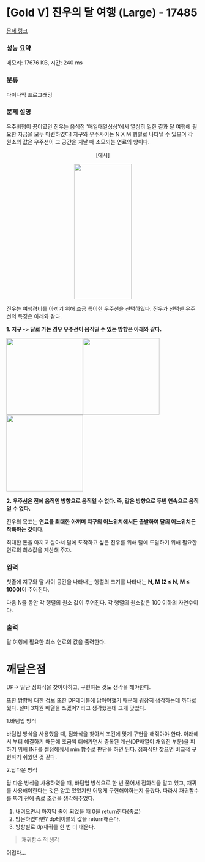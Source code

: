 # [Gold V] 진우의 달 여행 (Large) - 17485 

[문제 링크](https://www.acmicpc.net/problem/17485) 

### 성능 요약

메모리: 17676 KB, 시간: 240 ms

### 분류

다이나믹 프로그래밍

### 문제 설명

<p>우주비행이 꿈이였던 진우는 음식점 '매일매일싱싱'에서 열심히 일한 결과 달 여행에 필요한 자금을 모두 마련하였다! 지구와 우주사이는 N X M 행렬로 나타낼 수 있으며 각 원소의 값은 우주선이 그 공간을 지날 때 소모되는 연료의 양이다.</p>

<p style="text-align: center;">[예시]</p>

<p style="text-align: center;"><img alt="" src="https://upload.acmicpc.net/9e155c65-43ea-492b-af73-d3f9f9c9dc44/-/preview/" style="height: 353px; width: 150px;"></p>

<p>진우는 여행경비를 아끼기 위해 조금 특이한 우주선을 선택하였다. 진우가 선택한 우주선의 특징은 아래와 같다.</p>

<p><strong>1. 지구 -> 달로 가는 경우 우주선이 움직일 수 있는 방향은 아래와 같다.</strong></p>

<p><img alt="" src="https://upload.acmicpc.net/8f6fc516-9870-4ef6-8474-b5d82f7b6f21/-/preview/" style="width: 200px; height: 200px;"><img alt="" src="https://upload.acmicpc.net/eb6f87f0-f4d0-43cc-8e9d-5d94bfc41936/-/preview/" style="width: 200px; height: 200px;"><img alt="" src="https://upload.acmicpc.net/e7b501aa-c92c-4a17-aed7-c7868b89af7a/-/preview/" style="width: 200px; height: 200px;"></p>

<p><strong>2. 우주선은 전에 움직인 방향으로 움직일 수 없다. 즉, 같은 방향으로 두번 연속으로 움직일 수 없다.</strong></p>

<p>진우의 목표는 <strong>연료를 최대한 아끼며 지구의 어느위치에서든 출발하여 달의 어느위치든 착륙하는 것</strong>이다.</p>

<p>최대한 돈을 아끼고 살아서 달에 도착하고 싶은 진우를 위해 달에 도달하기 위해 필요한 연료의 최소값을 계산해 주자.</p>

### 입력 

 <p>첫줄에 지구와 달 사이 공간을 나타내는 행렬의 크기를 나타내는 <strong>N, M (2 ≤ N, M ≤ 1000)</strong>이 주어진다.</p>

<p>다음 N줄 동안 각 행렬의 원소 값이 주어진다. 각 행렬의 원소값은 100 이하의 자연수이다.</p>

### 출력 

 <p>달 여행에 필요한 최소 연료의 값을 출력한다.</p>

# 깨달은점

DP-> 일단 점화식을 찾아야하고, 구현하는 것도 생각을 해야한다.

또한 방향에 대한 정보 또한 DP테이블에 담아야했기 때문에 굉장히 생각하는데 까다로웠다. 설마 3차원 배열을 쓰겠어? 라고 생각했는데 그게 맞았다.

1.바텀업 방식

바텀업 방식을 사용했을 때, 점화식을 찾아서 조건에 맞게 구현을 해줘야야 한다. 
아래에서 부터 해결하기 때문에 조금씩 더해가면서 중복된 계산(DP배열이 채워진 부분)을 피하기 위해 INF를 설정해줘서 min 함수로 판단을 하면 된다. 점화식만 찾으면 비교적 구현하기 쉬웠던 것 같다.

2.탑다운 방식

탑 다운 방식을 사용하였을 때, 바텀업 방식으로 한 번 풀어서 점화식을 알고 있고, 재귀를 사용해야한다는 것은 알고 있었지만 어떻게 구현해야하는지 몰랐다. 따라서 재귀함수를 짜기 전에 종료 조건을 생각해주었다. 

1. 내려오면서 마지막 줄이 되었을 때 0을 return한다(종료)
2. 방문하였다면? dp테이블의 값을 return해준다.
3. 방향별로 dp재귀를 한 번 더 태운다.

> 재귀함수 적 생각


어렵다...
